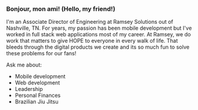 ### Bonjour, mon ami! (Hello, my friend!)

I'm an Associate Director of Engineering at Ramsey Solutions out of Nashville, TN. For years, my passion has been mobile development but I've worked in full stack web applications most of my career. At Ramsey, we do work that matters to give HOPE to everyone in every walk of life. That bleeds through the digital products we create and its so much fun to solve these problems for our fans!

Ask me about:
- Mobile development
- Web development
- Leadership
- Personal Finances
- Brazilian Jiu Jitsu

